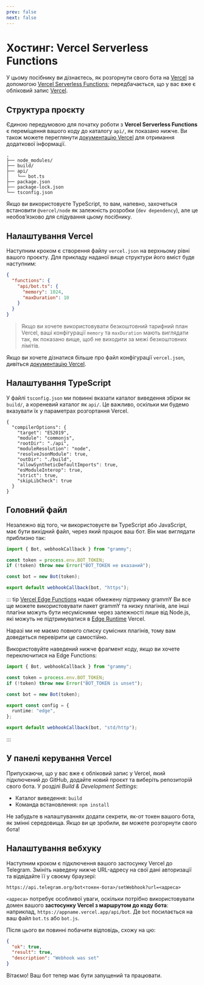 ```yaml
---
prev: false
next: false
---
```


# Хостинг: Vercel Serverless Functions

У цьому посібнику ви дізнаєтесь, як розгорнути свого бота на [Vercel](https://vercel.com/) за допомогою [Vercel Serverless Functions](https://vercel.com/docs/functions); передбачається, що у вас вже є обліковий запис [Vercel](https://vercel.com).

## Структура проєкту

Єдиною передумовою для початку роботи з **Vercel Serverless Functions** є переміщення вашого коду до каталогу `api/`, як показано нижче.
Ви також можете переглянути [документацію Vercel](https://vercel.com/docs/functions/quickstart) для отримання додаткової інформації.

```asciiart:no-line-numbers
.
├── node_modules/
├── build/
├── api/
│   └── bot.ts
├── package.json
├── package-lock.json
└── tsconfig.json
```

Якщо ви використовуєте TypeScript, то вам, напевно, захочеться встановити `@vercel/node` як залежність розробки (`dev dependency`), але це необовʼязково для слідування цьому посібнику.

## Налаштування Vercel

Наступним кроком є створення файлу `vercel.json` на верхньому рівні вашого проєкту.
Для прикладу наданої вище структури його вміст буде наступним:

```json
{
  "functions": {
    "api/bot.ts": {
      "memory": 1024,
      "maxDuration": 10
    }
  }
}
```

> Якщо ви хочете використовувати безкоштовний тарифний план Vercel, ваші конфігурації `memory` та `maxDuration` мають виглядати так, як показано вище, щоб не виходити за межі безкоштовних лімітів.

Якщо ви хочете дізнатися більше про файл конфігурації `vercel.json`, дивіться [документацію Vercel](https://vercel.com/docs/projects/project-configuration).

## Налаштування TypeScript

У файлі `tsconfig.json` ми повинні вказати каталог виведення збірки як `build/`, а кореневий каталог як `api/`.
Це важливо, оскільки ми будемо вказувати їх у параметрах розгортання Vercel.

```json{5,8}
{
  "compilerOptions": {
    "target": "ES2019",
    "module": "commonjs",
    "rootDir": "./api",
    "moduleResolution": "node",
    "resolveJsonModule": true,
    "outDir": "./build",
    "allowSyntheticDefaultImports": true,
    "esModuleInterop": true,
    "strict": true,
    "skipLibCheck": true
  }
}
```

## Головний файл

Незалежно від того, чи використовуєте ви TypeScript або JavaScript, має бути вихідний файл, через який працює ваш бот.
Він має виглядати приблизно так:

```ts
import { Bot, webhookCallback } from "grammy";

const token = process.env.BOT_TOKEN;
if (!token) throw new Error("BOT_TOKEN не вказаний");

const bot = new Bot(token);

export default webhookCallback(bot, "https");
```

::: tip [Vercel Edge Functions](https://vercel.com/docs/functions) надає обмежену підтримку grammY
Ви все ще можете використовувати пакет grammY та низку плагінів, але інші плагіни можуть бути несумісними через залежності лише від Node.js, які можуть не підтримуватися в [Edge Runtime](https://edge-runtime.vercel.app) Vercel.

Наразі ми не маємо повного списку сумісних плагінів, тому вам доведеться перевірити це самостійно.

Використовуйте наведений нижче фрагмент коду, якщо ви хочете переключитися на Edge Functions:

```ts
import { Bot, webhookCallback } from "grammy";

const token = process.env.BOT_TOKEN;
if (!token) throw new Error("BOT_TOKEN is unset");

const bot = new Bot(token);

export const config = {
  runtime: "edge",
};

export default webhookCallback(bot, "std/http");
```

:::

## У панелі керування Vercel

Припускаючи, що у вас вже є обліковий запис у Vercel, який підключений до GitHub, додайте новий проєкт та виберіть репозиторій свого бота.
У розділі _Build & Development Settings_:

- Каталог виведення: `build`
- Команда встановлення: `npm install`

Не забудьте в налаштуваннях додати секрети, як-от токен вашого бота, як змінні середовища.
Якщо ви це зробили, ви можете розгорнути свого бота!

## Налаштування вебхуку

Наступним кроком є підключення вашого застосунку Vercel до Telegram.
Змініть наведену нижче URL-адресу на свої дані авторизації та відвідайте її у своєму браузері:

```text
https://api.telegram.org/bot<токен-бота>/setWebhook?url=<адреса>
```

`<адреса>` потребує особливої уваги, оскільки потрібно використовувати домен вашого **застосунку Vercel з маршрутом до коду бота**: наприклад, `https://appname.vercel.app/api/bot`.
Де `bot` посилається на ваш файл `bot.ts` або `bot.js`.

Після цього ви повинні побачити відповідь, схожу на цю:

```json
{
  "ok": true,
  "result": true,
  "description": "Webhook was set"
}
```

Вітаємо!
Ваш бот тепер має бути запущений та працювати.
